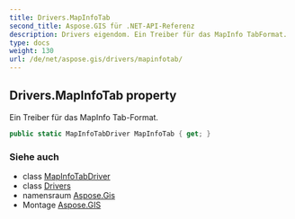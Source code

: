 ```yaml
---
title: Drivers.MapInfoTab
second_title: Aspose.GIS für .NET-API-Referenz
description: Drivers eigendom. Ein Treiber für das MapInfo TabFormat.
type: docs
weight: 130
url: /de/net/aspose.gis/drivers/mapinfotab/
---
```

## Drivers.MapInfoTab property

Ein Treiber für das MapInfo Tab-Format.

```csharp
public static MapInfoTabDriver MapInfoTab { get; }
```

### Siehe auch

* class [MapInfoTabDriver](../../../aspose.gis.formats.mapinfotab/mapinfotabdriver/)
* class [Drivers](../)
* namensraum [Aspose.Gis](../../drivers/)
* Montage [Aspose.GIS](../../../)


